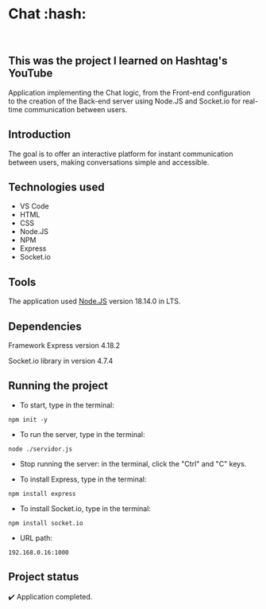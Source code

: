 <h1> Chat :hash: </h1>
<br>

<h2> This was the project I learned on Hashtag's YouTube </h2>
<p> Application implementing the Chat logic, from the Front-end configuration to the creation of the Back-end server using Node.JS and Socket.io for real-time communication between users. </p>

<h2> Introduction </h2>
The goal is to offer an interactive platform for instant communication between users, making conversations simple and accessible.

## Technologies used
* VS Code
* HTML
* CSS
* Node.JS
* NPM
* Express
* Socket.io


## Tools
The application used <a href="https://nodejs.org/en/download" target="_blank" > Node.JS</a>  version 18.14.0 in LTS.


## Dependencies 
Framework Express version 4.18.2

Socket.io library in version 4.7.4


## Running the project
- To start, type in the terminal:
```
npm init -y
```
  
- To run the server, type in the terminal:
```
node ./servidor.js
```

- Stop running the server: in the terminal, click the "Ctrl" and "C" keys.

- To install Express, type in the terminal:
```
npm install express
```

- To install Socket.io, type in the terminal:
```
npm install socket.io
```

- URL path:
```
192.168.0.16:1000
```

## Project status
:heavy_check_mark: Application completed.
